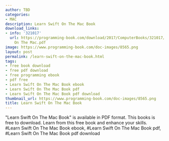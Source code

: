 ```yaml
---
author: TBD
categories:
- MAC
description: Learn Swift On The Mac Book
download_links:
- info: '321017'
  url: https://programming-book.com/download/2017/ComputerBooks/321017/Learn Swift
    On The Mac.pdf
image: https://www.programming-book.com/doc-images/8565.png
layout: post
permalink: /learn-swift-on-the-mac-book.html
tags:
- free book download
- free pdf download
- free programming ebook
- pdf free
- Learn Swift On The Mac Book ebook
- Learn Swift On The Mac Book pdf
- Learn Swift On The Mac Book pdf download
thumbnail_url: https://www.programming-book.com/doc-images/8565.png
title: Learn Swift On The Mac Book
---
```


 
<div class="item-desc text-justify">
  "Learn Swift On The Mac Book" is available in PDF format. This books is free to download. Learn from this free book and enhance your skills.
  <br>
  #Learn Swift On The Mac Book ebook, #Learn Swift On The Mac Book pdf, #Learn Swift On The Mac Book pdf download
</div>